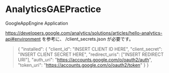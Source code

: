 AnalyticsGAEPractice
====================

GoogleAppEngine Application

https://developers.google.com/analytics/solutions/articles/hello-analytics-api#environment
を参考に、
/client_secrets.json
が必要です。

>
> {
>   "installed": {
>     "client_id": "INSERT CLIENT ID HERE",
>     "client_secret": "INSERT CLIENT SECRET HERE",
>     "redirect_uris": ["INSERT REDIRECT URI"],
>     "auth_uri": "https://accounts.google.com/o/oauth2/auth",
>     "token_uri": "https://accounts.google.com/o/oauth2/token"
>   }
> }
